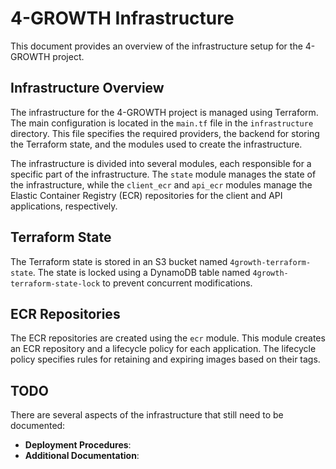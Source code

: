 # 4-GROWTH Infrastructure

This document provides an overview of the infrastructure setup for the 4-GROWTH project.

## Infrastructure Overview

The infrastructure for the 4-GROWTH project is managed using Terraform. The main configuration is located in the `main.tf` file in the `infrastructure` directory. This file specifies the required providers, the backend for storing the Terraform state, and the modules used to create the infrastructure.

The infrastructure is divided into several modules, each responsible for a specific part of the infrastructure. The `state` module manages the state of the infrastructure, while the `client_ecr` and `api_ecr` modules manage the Elastic Container Registry (ECR) repositories for the client and API applications, respectively.

## Terraform State

The Terraform state is stored in an S3 bucket named `4growth-terraform-state`. The state is locked using a DynamoDB table named `4growth-terraform-state-lock` to prevent concurrent modifications.

## ECR Repositories

The ECR repositories are created using the `ecr` module. This module creates an ECR repository and a lifecycle policy for each application. The lifecycle policy specifies rules for retaining and expiring images based on their tags.

## TODO

There are several aspects of the infrastructure that still need to be documented:

- **Deployment Procedures**: 
- **Additional Documentation**: 